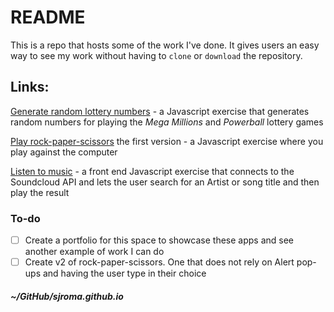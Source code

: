# README  

This is a repo that hosts some of the work I've done. It gives users an easy way to see my
work without having to `clone` or `download` the repository.  

## Links:  

[Generate random lottery numbers](https://sjroma.github.io/lotterynumbers) - a Javascript
exercise that generates random numbers for playing the _Mega Millions_ and _Powerball_ lottery 
games  

[Play rock-paper-scissors](https://sjroma.github.io/rps) the first version - a Javascript
exercise where you play against the computer

[Listen to music](https://sjroma.github.io/soundcloud) - a front end Javascript exercise that
connects to the Soundcloud API and lets the user search for an Artist or song title and then
play the result  

### To-do  
- [ ] Create a portfolio for this space to showcase these apps and see another example of work
I can do  
- [ ] Create v2 of rock-paper-scissors. One that does not rely on Alert pop-ups and having the user type in their choice  

##### ~/GitHub/sjroma.github.io
